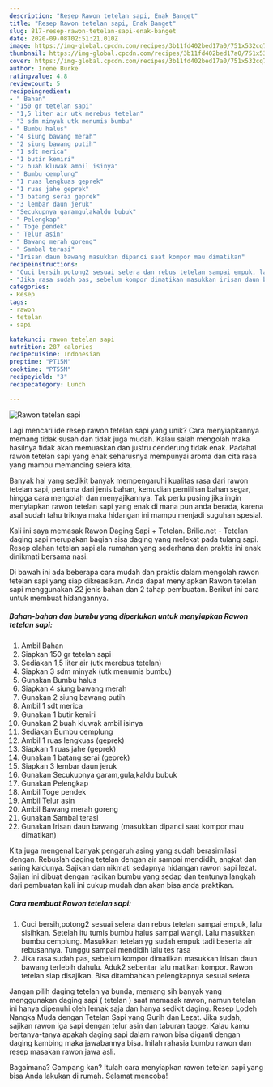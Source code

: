 ```yaml
---
description: "Resep Rawon tetelan sapi, Enak Banget"
title: "Resep Rawon tetelan sapi, Enak Banget"
slug: 817-resep-rawon-tetelan-sapi-enak-banget
date: 2020-09-08T02:51:21.010Z
image: https://img-global.cpcdn.com/recipes/3b11fd402bed17a0/751x532cq70/rawon-tetelan-sapi-foto-resep-utama.jpg
thumbnail: https://img-global.cpcdn.com/recipes/3b11fd402bed17a0/751x532cq70/rawon-tetelan-sapi-foto-resep-utama.jpg
cover: https://img-global.cpcdn.com/recipes/3b11fd402bed17a0/751x532cq70/rawon-tetelan-sapi-foto-resep-utama.jpg
author: Irene Burke
ratingvalue: 4.8
reviewcount: 5
recipeingredient:
- " Bahan"
- "150 gr tetelan sapi"
- "1,5 liter air utk merebus tetelan"
- "3 sdm minyak utk menumis bumbu"
- " Bumbu halus"
- "4 siung bawang merah"
- "2 siung bawang putih"
- "1 sdt merica"
- "1 butir kemiri"
- "2 buah kluwak ambil isinya"
- " Bumbu cemplung"
- "1 ruas lengkuas geprek"
- "1 ruas jahe geprek"
- "1 batang serai geprek"
- "3 lembar daun jeruk"
- "Secukupnya garamgulakaldu bubuk"
- " Pelengkap"
- " Toge pendek"
- " Telur asin"
- " Bawang merah goreng"
- " Sambal terasi"
- "Irisan daun bawang masukkan dipanci saat kompor mau dimatikan"
recipeinstructions:
- "Cuci bersih,potong2 sesuai selera dan rebus tetelan sampai empuk, lalu sisihkan. Setelah itu tumis bumbu halus sampai wangi. Lalu masukkan bumbu cemplung. Masukkan tetelan yg sudah empuk tadi beserta air rebusannya. Tunggu sampai mendidih lalu tes rasa"
- "Jika rasa sudah pas, sebelum kompor dimatikan masukkan irisan daun bawang terlebih dahulu. Aduk2 sebentar lalu matikan kompor. Rawon tetelan siap disajikan. Bisa ditambahkan pelengkapnya sesuai selera"
categories:
- Resep
tags:
- rawon
- tetelan
- sapi

katakunci: rawon tetelan sapi 
nutrition: 287 calories
recipecuisine: Indonesian
preptime: "PT15M"
cooktime: "PT55M"
recipeyield: "3"
recipecategory: Lunch

---
```



![Rawon tetelan sapi](https://img-global.cpcdn.com/recipes/3b11fd402bed17a0/751x532cq70/rawon-tetelan-sapi-foto-resep-utama.jpg)

Lagi mencari ide resep rawon tetelan sapi yang unik? Cara menyiapkannya memang tidak susah dan tidak juga mudah. Kalau salah mengolah maka hasilnya tidak akan memuaskan dan justru cenderung tidak enak. Padahal rawon tetelan sapi yang enak seharusnya mempunyai aroma dan cita rasa yang mampu memancing selera kita.

Banyak hal yang sedikit banyak mempengaruhi kualitas rasa dari rawon tetelan sapi, pertama dari jenis bahan, kemudian pemilihan bahan segar, hingga cara mengolah dan menyajikannya. Tak perlu pusing jika ingin menyiapkan rawon tetelan sapi yang enak di mana pun anda berada, karena asal sudah tahu triknya maka hidangan ini mampu menjadi suguhan spesial.

Kali ini saya memasak Rawon Daging Sapi + Tetelan. Brilio.net - Tetelan daging sapi merupakan bagian sisa daging yang melekat pada tulang sapi. Resep olahan tetelan sapi ala rumahan yang sederhana dan praktis ini enak dinikmati bersama nasi.


Di bawah ini ada beberapa cara mudah dan praktis dalam mengolah rawon tetelan sapi yang siap dikreasikan. Anda dapat menyiapkan Rawon tetelan sapi menggunakan 22 jenis bahan dan 2 tahap pembuatan. Berikut ini cara untuk membuat hidangannya.

<!--inarticleads1-->

##### Bahan-bahan dan bumbu yang diperlukan untuk menyiapkan Rawon tetelan sapi:

1. Ambil  Bahan
1. Siapkan 150 gr tetelan sapi
1. Sediakan 1,5 liter air (utk merebus tetelan)
1. Siapkan 3 sdm minyak (utk menumis bumbu)
1. Gunakan  Bumbu halus
1. Siapkan 4 siung bawang merah
1. Gunakan 2 siung bawang putih
1. Ambil 1 sdt merica
1. Gunakan 1 butir kemiri
1. Gunakan 2 buah kluwak ambil isinya
1. Sediakan  Bumbu cemplung
1. Ambil 1 ruas lengkuas (geprek)
1. Siapkan 1 ruas jahe (geprek)
1. Gunakan 1 batang serai (geprek)
1. Siapkan 3 lembar daun jeruk
1. Gunakan Secukupnya garam,gula,kaldu bubuk
1. Gunakan  Pelengkap
1. Ambil  Toge pendek
1. Ambil  Telur asin
1. Ambil  Bawang merah goreng
1. Gunakan  Sambal terasi
1. Gunakan Irisan daun bawang (masukkan dipanci saat kompor mau dimatikan)


Kita juga mengenal banyak pengaruh asing yang sudah berasimilasi dengan. Rebuslah daging tetelan dengan air sampai mendidih, angkat dan saring kaldunya. Sajikan dan nikmati sedapnya hidangan rawon sapi lezat. Sajian ini dibuat dengan racikan bumbu yang sedap dan tentunya langkah dari pembuatan kali ini cukup mudah dan akan bisa anda praktikan. 

<!--inarticleads2-->

##### Cara membuat Rawon tetelan sapi:

1. Cuci bersih,potong2 sesuai selera dan rebus tetelan sampai empuk, lalu sisihkan. Setelah itu tumis bumbu halus sampai wangi. Lalu masukkan bumbu cemplung. Masukkan tetelan yg sudah empuk tadi beserta air rebusannya. Tunggu sampai mendidih lalu tes rasa
1. Jika rasa sudah pas, sebelum kompor dimatikan masukkan irisan daun bawang terlebih dahulu. Aduk2 sebentar lalu matikan kompor. Rawon tetelan siap disajikan. Bisa ditambahkan pelengkapnya sesuai selera


Jangan pilih daging tetelan ya bunda, memang sih banyak yang menggunakan daging sapi ( tetelan ) saat memasak rawon, namun tetelan ini hanya dipenuhi oleh lemak saja dan hanya sedikit daging. Resep Lodeh Nangka Muda dengan Tetelan Sapi yang Gurih dan Lezat. Jika sudah, sajikan rawon iga sapi dengan telur asin dan taburan taoge. Kalau kamu bertanya-tanya apakah daging sapi dalam rawon bisa diganti dengan daging kambing maka jawabannya bisa. Inilah rahasia bumbu rawon dan resep masakan rawon jawa asli. 

Bagaimana? Gampang kan? Itulah cara menyiapkan rawon tetelan sapi yang bisa Anda lakukan di rumah. Selamat mencoba!
